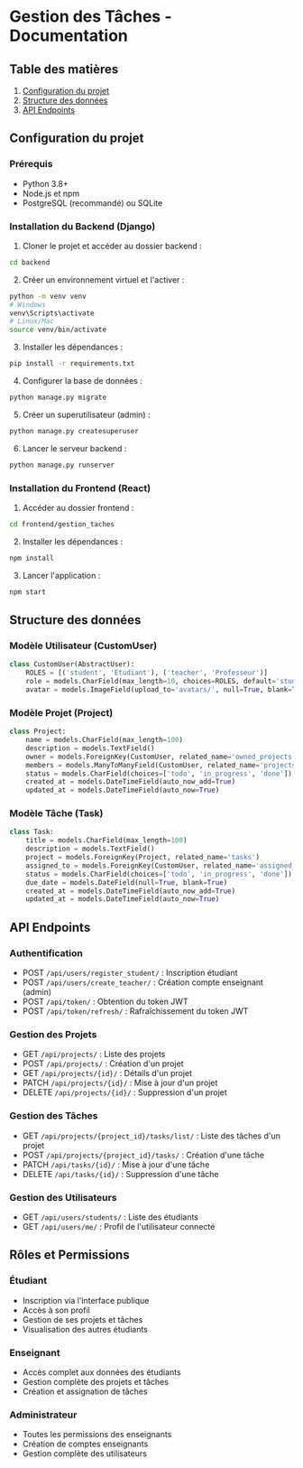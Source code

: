 # Gestion des Tâches - Documentation

## Table des matières
1. [Configuration du projet](#configuration-du-projet)
2. [Structure des données](#structure-des-données)
3. [API Endpoints](#api-endpoints)

## Configuration du projet

### Prérequis
- Python 3.8+
- Node.js et npm
- PostgreSQL (recommandé) ou SQLite

### Installation du Backend (Django)

1. Cloner le projet et accéder au dossier backend :
```bash
cd backend
```

2. Créer un environnement virtuel et l'activer :
```bash
python -m venv venv
# Windows
venv\Scripts\activate
# Linux/Mac
source venv/bin/activate
```

3. Installer les dépendances :
```bash
pip install -r requirements.txt
```

4. Configurer la base de données :
```bash
python manage.py migrate
```

5. Créer un superutilisateur (admin) :
```bash
python manage.py createsuperuser
```

6. Lancer le serveur backend :
```bash
python manage.py runserver
```

### Installation du Frontend (React)

1. Accéder au dossier frontend :
```bash
cd frontend/gestion_taches
```

2. Installer les dépendances :
```bash
npm install
```

3. Lancer l'application :
```bash
npm start
```

## Structure des données

### Modèle Utilisateur (CustomUser)
```python
class CustomUser(AbstractUser):
    ROLES = [('student', 'Etudiant'), ('teacher', 'Professeur')]
    role = models.CharField(max_length=10, choices=ROLES, default='student')
    avatar = models.ImageField(upload_to='avatars/', null=True, blank=True)
```

### Modèle Projet (Project)
```python
class Project:
    name = models.CharField(max_length=100)
    description = models.TextField()
    owner = models.ForeignKey(CustomUser, related_name='owned_projects')
    members = models.ManyToManyField(CustomUser, related_name='projects')
    status = models.CharField(choices=['todo', 'in_progress', 'done'])
    created_at = models.DateTimeField(auto_now_add=True)
    updated_at = models.DateTimeField(auto_now=True)
```

### Modèle Tâche (Task)
```python
class Task:
    title = models.CharField(max_length=100)
    description = models.TextField()
    project = models.ForeignKey(Project, related_name='tasks')
    assigned_to = models.ForeignKey(CustomUser, related_name='assigned_tasks')
    status = models.CharField(choices=['todo', 'in_progress', 'done'])
    due_date = models.DateField(null=True, blank=True)
    created_at = models.DateTimeField(auto_now_add=True)
    updated_at = models.DateTimeField(auto_now=True)
```

## API Endpoints

### Authentification
- POST `/api/users/register_student/` : Inscription étudiant
- POST `/api/users/create_teacher/` : Création compte enseignant (admin)
- POST `/api/token/` : Obtention du token JWT
- POST `/api/token/refresh/` : Rafraîchissement du token JWT

### Gestion des Projets
- GET `/api/projects/` : Liste des projets
- POST `/api/projects/` : Création d'un projet
- GET `/api/projects/{id}/` : Détails d'un projet
- PATCH `/api/projects/{id}/` : Mise à jour d'un projet
- DELETE `/api/projects/{id}/` : Suppression d'un projet

### Gestion des Tâches
- GET `/api/projects/{project_id}/tasks/list/` : Liste des tâches d'un projet
- POST `/api/projects/{project_id}/tasks/` : Création d'une tâche
- PATCH `/api/tasks/{id}/` : Mise à jour d'une tâche
- DELETE `/api/tasks/{id}/` : Suppression d'une tâche

### Gestion des Utilisateurs
- GET `/api/users/students/` : Liste des étudiants
- GET `/api/users/me/` : Profil de l'utilisateur connecté

## Rôles et Permissions

### Étudiant
- Inscription via l'interface publique
- Accès à son profil
- Gestion de ses projets et tâches
- Visualisation des autres étudiants

### Enseignant
- Accès complet aux données des étudiants
- Gestion complète des projets et tâches
- Création et assignation de tâches

### Administrateur
- Toutes les permissions des enseignants
- Création de comptes enseignants
- Gestion complète des utilisateurs
